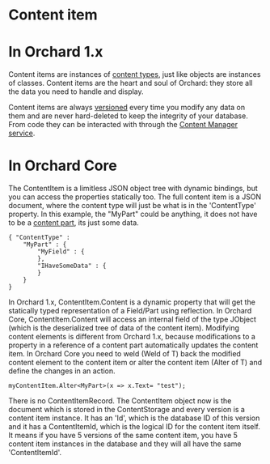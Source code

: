 # Content item



# In Orchard 1.x



Content items are instances of [content types](ContentType), just like objects are instances of classes. Content items are the heart and soul of Orchard: they store all the data you need to handle and display.

Content items are always [versioned](Versioning) every time you modify any data on them and are never hard-deleted to keep the integrity of your database. From code they can be interacted with through the [Content Manager service](ContentManager).



# In Orchard Core



The ContentItem is a limitless JSON object tree with dynamic bindings, but you can access the properties statically too. The full content item is a JSON document, where the content type will just be what is in the 'ContentType' property. In this example, the "MyPart" could be anything, it does not have to be a [content part](ContentPart), its just some data.

    { "ContentType" : 
        "MyPart" : {
            "MyField" : {
            },
            "IHaveSomeData" : {
            }
        }
    }

In Orchard 1.x, ContentItem.Content is a dynamic property that will get the statically typed representation of a Field/Part using reflection. In Orchard Core, ContentItem.Content will access an internal field of the type JObject (which is the deserialized tree of data of the content item). Modifying content elements is different from Orchard 1.x, because modifications to a property in a reference of a content part automatically updates the content item. In Orchard Core you need to weld (Weld of T) back the modified content element to the content item or alter the content item (Alter of T) and define the changes in an action.

    myContentItem.Alter<MyPart>(x => x.Text= "test");

There is no ContentItemRecord. The ContentItem object now is the document which is stored in the ContentStorage and every version is a content item instance. It has an 'Id', which is the database ID of this version and it has a ContentItemId, which is the logical ID for the content item itself. It means if you have 5 versions of the same content item, you have 5 content item instances in the database and they will all have the same 'ContentItemId'.